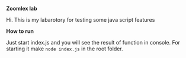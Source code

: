 **Zoomlex lab**

Hi. This is my labarotory for testing some java script features

**How to run**

Just start index.js and you will see the result of function in console. For starting it make `node index.js` in the root folder.